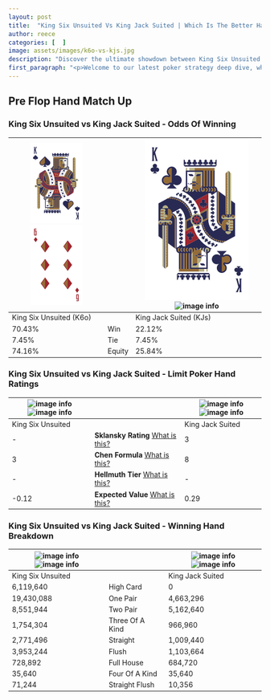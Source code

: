 ```yaml
---
layout: post
title:  "King Six Unsuited Vs King Jack Suited | Which Is The Better Hand In Poker? A Complete Guide"
author: reece
categories: [  ]
image: assets/images/k6o-vs-kjs.jpg
description: "Discover the ultimate showdown between King Six Unsuited and King Jack Suited in poker! Uncover the odds, strategies, and scenarios where one hand triumphs over the other. Get ready to up your poker game with this thrilling analysis."
first_paragraph: "<p>Welcome to our latest poker strategy deep dive, where we're pitting two distinct hands against each other in a high-stakes showdown: King Six Unsuited vs King Jack Suited.</p><p>In the dynamic world of poker, every decision counts, and knowing which hand holds the upper hand is key to your success at the table.</p><p>In this article, we'll dissect these two hands, explore the scenarios where one dominates the other, and equip you with the knowledge to make strategic choices that can tip the odds in your favor.</p><p>Get ready to unravel the intriguing dynamics of these poker hands and elevate your game to new heights.</p>"
---
```




[comment]: # (sp0)

## Pre Flop Hand Match Up

<div class="table hand-ratings" markdown="1"> 



### King Six Unsuited vs King Jack Suited - Odds Of Winning


    
| ![image info](assets/images/hand1/K.png) ![image info](assets/images/hand1/6o.png) |  | ![image info](assets/images/hand2/K.png) ![image info](assets/images/hand2/js.png) |
| -------- | -------- | -------- |
| King Six Unsuited (K6o) |  | King Jack Suited (KJs) |
| 70.43% | Win | 22.12% |
| 7.45% | Tie | 7.45% |
| 74.16% | Equity | 25.84% |




[comment]: # (sp1)



### King Six Unsuited vs King Jack Suited - Limit Poker Hand Ratings


    
| ![image info](https://www.riverpairs.com/assets/images/hand1/K.png) ![image info](https://www.riverpairs.com/assets/images/hand1/6o.png) |  | ![image info](https://www.riverpairs.com/assets/images/hand2/K.png) ![image info](https://www.riverpairs.com/assets/images/hand2/js.png) |
| -------- | -------- | -------- |
| King Six Unsuited |  | King Jack Suited |
| - | **Sklansky Rating** [What is this?](/sklansky-rating-explained) | 3 |
| 3 | **Chen Formula** [What is this?](/chen-formula-explained) | 8 |
| - | **Hellmuth Tier** [What is this?](/Hellmuth-tier-explained) | - |
| -0.12 | **Expected Value** [What is this?](/expected-value-explained) | 0.29 |




[comment]: # (sp2)



### King Six Unsuited vs King Jack Suited - Winning Hand Breakdown


    
| ![image info](https://www.riverpairs.com/assets/images/hand1/K.png) ![image info](https://www.riverpairs.com/assets/images/hand1/6o.png) |  | ![image info](https://www.riverpairs.com/assets/images/hand2/K.png) ![image info](https://www.riverpairs.com/assets/images/hand2/js.png) |
| -------- | -------- | -------- |
| King Six Unsuited |  | King Jack Suited |
| 6,119,640 | High Card | 0 |
| 19,430,088 | One Pair | 4,663,296 |
| 8,551,944 | Two Pair | 5,162,640 |
| 1,754,304 | Three Of A Kind | 966,960 |
| 2,771,496 | Straight | 1,009,440 |
| 3,953,244 | Flush | 1,103,664 |
| 728,892 | Full House | 684,720 |
| 35,640 | Four Of A Kind | 35,640 |
| 71,244 | Straight Flush | 10,356 |




[comment]: # (sp3)



</div>

[comment]: # (sp4)



[comment]: # (sp5)

